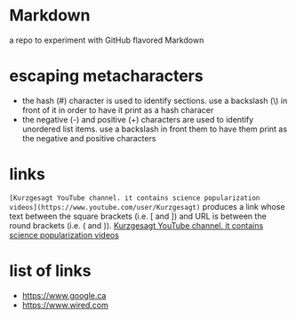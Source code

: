 # Markdown
a repo to experiment with GitHub flavored Markdown

# escaping metacharacters
- the hash (\#) character is used to identify sections. use a
backslash (\\) in front of it in order to have it print as a hash
characer
- the negative (\-) and positive (\+) characters are used to identify
unordered list items. use a backslash in front them to have them print
as the negative and positive characters

# links
`[Kurzgesagt YouTube channel. it contains science popularization videos](https://www.youtube.com/user/Kurzgesagt)` produces
a link whose text between the square brackets (i.e. \[ and \]) and URL is between the round brackets (i.e. \( and \)).
[Kurzgesagt YouTube channel. it contains science popularization videos](https://www.youtube.com/user/Kurzgesagt)

# list of links
- https://www.google.ca
- https://www.wired.com
